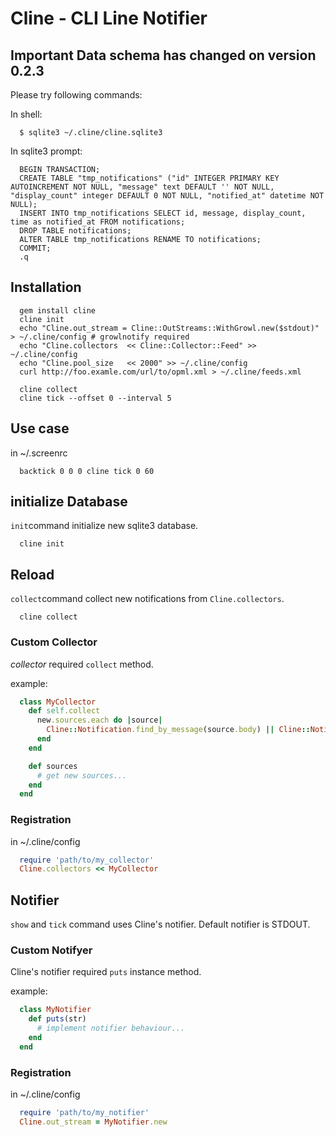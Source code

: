 # Cline - CLI Line Notifier

## **Important** Data schema has changed on version 0.2.3

Please try following commands:

In shell:

~~~~
  $ sqlite3 ~/.cline/cline.sqlite3
~~~~

In sqlite3 prompt:
~~~~
  BEGIN TRANSACTION;
  CREATE TABLE "tmp_notifications" ("id" INTEGER PRIMARY KEY AUTOINCREMENT NOT NULL, "message" text DEFAULT '' NOT NULL, "display_count" integer DEFAULT 0 NOT NULL, "notified_at" datetime NOT NULL);
  INSERT INTO tmp_notifications SELECT id, message, display_count, time as notified_at FROM notifications;
  DROP TABLE notifications;
  ALTER TABLE tmp_notifications RENAME TO notifications;
  COMMIT;
  .q
~~~~

## Installation

~~~~
  gem install cline
  cline init
  echo "Cline.out_stream = Cline::OutStreams::WithGrowl.new($stdout)" > ~/.cline/config # growlnotify required
  echo "Cline.collectors  << Cline::Collector::Feed" >> ~/.cline/config
  echo "Cline.pool_size   << 2000" >> ~/.cline/config
  curl http://foo.examle.com/url/to/opml.xml > ~/.cline/feeds.xml

  cline collect
  cline tick --offset 0 --interval 5
~~~~

## Use case

in ~/.screenrc

~~~~
  backtick 0 0 0 cline tick 0 60
~~~~

## initialize Database

`init`command initialize new sqlite3 database.

~~~~
  cline init
~~~~

## Reload

`collect`command collect new notifications from `Cline.collectors`.

~~~~
  cline collect
~~~~

### Custom Collector

*collector* required `collect` method.

example:

~~~~ruby
  class MyCollector
    def self.collect
      new.sources.each do |source|
        Cline::Notification.find_by_message(source.body) || Cline::Notification.create!(message: source.body, notified_at: source.created_at)
      end
    end

    def sources
      # get new sources...
    end
  end
~~~~

### Registration

in ~/.cline/config

~~~~ruby
  require 'path/to/my_collector'
  Cline.collectors << MyCollector
~~~~

## Notifier

`show` and `tick` command uses Cline's notifier.
Default notifier is STDOUT.

### Custom Notifyer

Cline's notifier required `puts` instance method.

example:

~~~~ruby
  class MyNotifier
    def puts(str)
      # implement notifier behaviour...
    end
  end
~~~~

### Registration

in ~/.cline/config

~~~~ruby
  require 'path/to/my_notifier'
  Cline.out_stream = MyNotifier.new
~~~~
